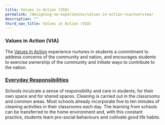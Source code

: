 ```yaml
---
title: Values in Action (VIA)
permalink: /designing-ne-experiences/values-in-action-via/overview/
description: ""
third_nav_title: Values in Action (VIA)
---
```

### Values in Action (VIA)

The [Values In Action](https://www.opal2.moe.edu.sg/csl/s/cce-2021-main-sdcd/wiki/page/view?title=Values+in+Action+%28VIA%29-+beta) experience nurtures in students a commitment to address concerns of the community and nation, and encourages students to exercise ownership of the community and initiate ways to contribute to the nation.

       

### [**Everyday Responsibilities**](https://www.opal2.moe.edu.sg/csl/s/cce-2021-main-sdcd/wiki/page/view?title=Daily+Routines+-+Everyday+Responsibilities)

Schools inculcate a sense of responsibility and care in students, for their own space and for shared spaces. Cleaning is carried out in the classrooms and common areas. Most schools already incorporate five to ten minutes of cleaning activities in their classrooms each day. The learning from schools can be transferred to the home environment and, with this constant practice, students learn pro-social behaviours and cultivate good life habits.